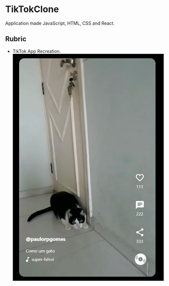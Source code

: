 # TikTokClone

Application made JavaScript, HTML, CSS and React.

## Rubric

- TikTok App Recreation.
![](TikTokClone.png)
